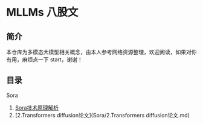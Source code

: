 # MLLMs  八股文



## 简介

本仓库为多模态大模型相关概念，由本人参考网络资源整理，欢迎阅读，如果对你有用，麻烦点一下 start，谢谢！

## 目录

Sora

1. [Sora技术原理解析](Sora/1.sora技术原理解析.md)
2. [2.Transformers diffusion论文](Sora/2.Transformers diffusion论文.md)